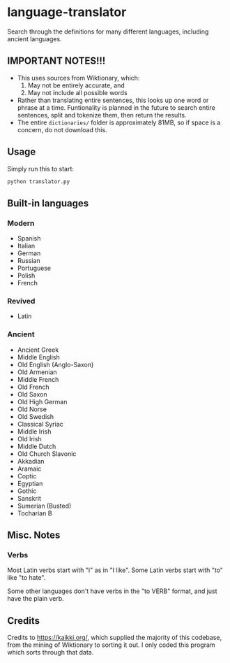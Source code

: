 # language-translator
Search through the definitions for many different languages, including ancient
languages.

## IMPORTANT NOTES!!!
* This uses sources from Wiktionary, which:
    1. May not be entirely accurate, and
    2. May not include all possible words
* Rather than translating entire sentences, this looks up one word or phrase
at a time. Funtionality is planned in the future to search entire sentences,
split and tokenize them, then return the results.
* The entire `dictionaries/` folder is approximately 81MB, so if space is a
concern, do not download this.

## Usage
Simply run this to start:

```bash
python translator.py
```

## Built-in languages
### Modern
* Spanish
* Italian
* German
* Russian
* Portuguese
* Polish
* French
### Revived
* Latin
### Ancient
* Ancient Greek
* Middle English
* Old English (Anglo-Saxon)
* Old Armenian
* Middle French
* Old French
* Old Saxon
* Old High German
* Old Norse
* Old Swedish
* Classical Syriac
* Middle Irish
* Old Irish
* Middle Dutch
* Old Church Slavonic
* Akkadian
* Aramaic
* Coptic
* Egyptian
* Gothic
* Sanskrit
* Sumerian (Busted)
* Tocharian B

## Misc. Notes
### Verbs
Most Latin verbs start with "I" as in "I like". Some Latin verbs start with
"to" like "to hate".

Some other languages don't have verbs in the "to VERB" format, and just have
the plain verb.

## Credits
Credits to https://kaikki.org/, which supplied the majority of this codebase,
from the mining of Wiktionary to sorting it out. I only coded this program
which sorts through that data.
